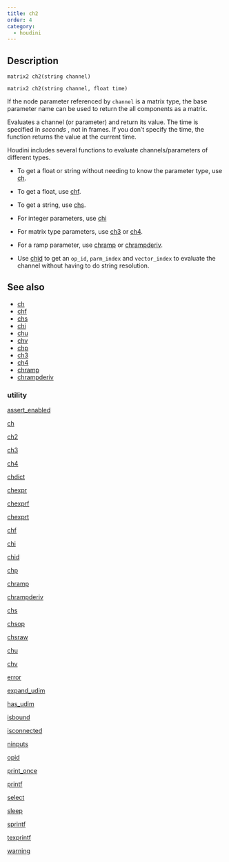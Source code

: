 ```yaml
---
title: ch2
order: 4
category:
  - houdini
---
```


## Description

`matrix2 ch2(string channel)`

`matrix2 ch2(string channel, float time)`

If the node parameter referenced by `channel` is a matrix type, the base
parameter name can be used to return the all components as a matrix.

Evaluates a channel (or parameter) and return its value. The time is specified
in _seconds_ , not in frames. If you don’t specify the time, the function
returns the value at the current time.

Houdini includes several functions to evaluate channels/parameters of
different types.

- To get a float or string without needing to know the parameter type, use [ch](ch.html "Evaluates a channel (or parameter) and return its value.").

- To get a float, use [chf](chf.html "Evaluates a channel (or parameter) and return its value.").

- To get a string, use [chs](chs.html "Evaluates a channel (or parameter) and return its value.").

- For integer parameters, use [chi](chi.html "Evaluates a channel (or parameter) and return its value.")

- For matrix type parameters, use [ch3](ch3.html "Evaluates a channel (or parameter) and return its value.") or [ch4](ch4.html "Evaluates a channel (or parameter) and return its value.").

- For a ramp parameter, use [chramp](chramp.html "Evaluates a ramp parameter and return its value.") or [chrampderiv](chrampderiv.html "Evaluates the derivative of a parm parameter with respect to position.").

- Use [chid](chid.html "Resolves a channel string (or parameter) and return op_id, parm_index and vector_index.") to get an `op_id`, `parm_index` and `vector_index` to evaluate the channel without having to do string resolution.

## See also

- [ch](ch.html)
- [chf](chf.html)
- [chs](chs.html)
- [chi](chi.html)
- [chu](chu.html)
- [chv](chv.html)
- [chp](chp.html)
- [ch3](ch3.html)
- [ch4](ch4.html)
- [chramp](chramp.html)
- [chrampderiv](chrampderiv.html)

### utility

[assert_enabled](assert_enabled.html)

[ch](ch.html)

[ch2](ch2.html)

[ch3](ch3.html)

[ch4](ch4.html)

[chdict](chdict.html)

[chexpr](chexpr.html)

[chexprf](chexprf.html)

[chexprt](chexprt.html)

[chf](chf.html)

[chi](chi.html)

[chid](chid.html)

[chp](chp.html)

[chramp](chramp.html)

[chrampderiv](chrampderiv.html)

[chs](chs.html)

[chsop](chsop.html)

[chsraw](chsraw.html)

[chu](chu.html)

[chv](chv.html)

[error](error.html)

[expand_udim](expand_udim.html)

[has_udim](has_udim.html)

[isbound](isbound.html)

[isconnected](isconnected.html)

[ninputs](ninputs.html)

[opid](opid.html)

[print_once](print_once.html)

[printf](printf.html)

[select](select.html)

[sleep](sleep.html)

[sprintf](sprintf.html)

[texprintf](texprintf.html)

[warning](warning.html)
